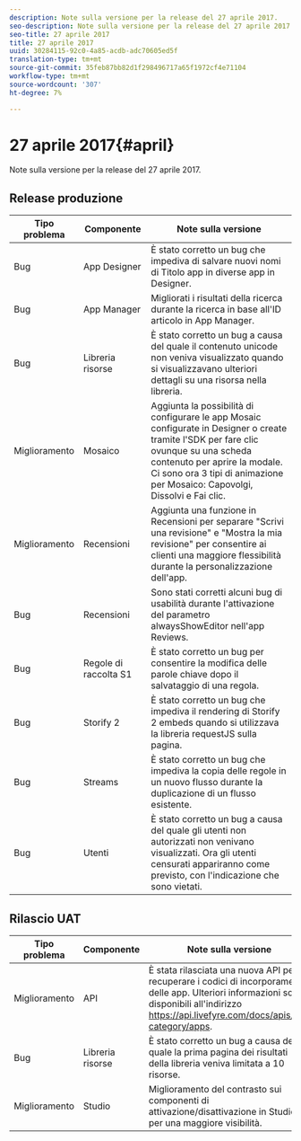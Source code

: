 ```yaml
---
description: Note sulla versione per la release del 27 aprile 2017.
seo-description: Note sulla versione per la release del 27 aprile 2017.
seo-title: 27 aprile 2017
title: 27 aprile 2017
uuid: 30284115-92c0-4a85-acdb-adc70605ed5f
translation-type: tm+mt
source-git-commit: 35feb87bb82d1f298496717a65f1972cf4e71104
workflow-type: tm+mt
source-wordcount: '307'
ht-degree: 7%

---
```



# 27 aprile 2017{#april}

Note sulla versione per la release del 27 aprile 2017.

## Release produzione

| **Tipo problema** | **Componente** | **Note sulla versione** |
|---|---|---|
| Bug | App Designer | È stato corretto un bug che impediva di salvare nuovi nomi di Titolo app in diverse app in Designer. |
| Bug | App Manager | Migliorati i risultati della ricerca durante la ricerca in base all&#39;ID articolo in App Manager. |
| Bug | Libreria risorse | È stato corretto un bug a causa del quale il contenuto unicode non veniva visualizzato quando si visualizzavano ulteriori dettagli su una risorsa nella libreria. |
| Miglioramento | Mosaico | Aggiunta la possibilità di configurare le app Mosaic configurate in Designer o create tramite l&#39;SDK per fare clic ovunque su una scheda contenuto per aprire la modale. Ci sono ora 3 tipi di animazione per Mosaico: Capovolgi, Dissolvi e Fai clic. |
| Miglioramento | Recensioni | Aggiunta una funzione in Recensioni per separare &quot;Scrivi una revisione&quot; e &quot;Mostra la mia revisione&quot; per consentire ai clienti una maggiore flessibilità durante la personalizzazione dell&#39;app. |
| Bug | Recensioni | Sono stati corretti alcuni bug di usabilità durante l&#39;attivazione del parametro alwaysShowEditor nell&#39;app Reviews. |
| Bug | Regole di raccolta S1 | È stato corretto un bug per consentire la modifica delle parole chiave dopo il salvataggio di una regola. |
| Bug | Storify 2 | È stato corretto un bug che impediva il rendering di Storify 2 embeds quando si utilizzava la libreria requestJS sulla pagina. |
| Bug | Streams | È stato corretto un bug che impediva la copia delle regole in un nuovo flusso durante la duplicazione di un flusso esistente. |
| Bug | Utenti | È stato corretto un bug a causa del quale gli utenti non autorizzati non venivano visualizzati. Ora gli utenti censurati appariranno come previsto, con l&#39;indicazione che sono vietati. |

## Rilascio UAT

| **Tipo problema** | **Componente** | **Note sulla versione** |
|---|---|---|
| Miglioramento | API | È stata rilasciata una nuova API per recuperare i codici di incorporamento delle app. Ulteriori informazioni sono disponibili all&#39;indirizzo https://api.livefyre.com/docs/apis/by-category/apps. |
| Bug | Libreria risorse | È stato corretto un bug a causa del quale la prima pagina dei risultati della libreria veniva limitata a 10 risorse. |
| Miglioramento | Studio | Miglioramento del contrasto sui componenti di attivazione/disattivazione in Studio per una maggiore visibilità. |

